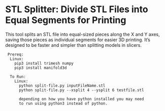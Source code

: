 # STL Splitter: Divide STL Files into Equal Segments for Printing

This tool splits an STL file into equal-sized pieces along the X and Y axes, saving those pieces as individual segments for easier 3D printing. It’s designed to be faster and simpler than splitting models in slicers.
```
 Prereq:
  Linux:
    pip3 install trimesh numpy
    pip3 install manifold3d

  To Run: 
    Linux:
      python split-file.py inputFileName.stl
      python split-file.py --xsplit 4 --ysplit 6 testfile.stl

      depending on how you have python installed you may need
      to run using python3 instead of python.
```
